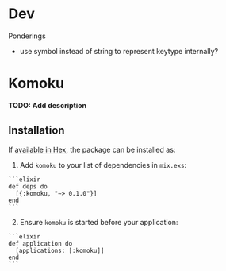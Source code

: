 # Dev

Ponderings 

* use symbol instead of string to represent keytype internally?

# Komoku

**TODO: Add description**

## Installation

If [available in Hex](https://hex.pm/docs/publish), the package can be installed as:

  1. Add `komoku` to your list of dependencies in `mix.exs`:

    ```elixir
    def deps do
      [{:komoku, "~> 0.1.0"}]
    end
    ```

  2. Ensure `komoku` is started before your application:

    ```elixir
    def application do
      [applications: [:komoku]]
    end
    ```

